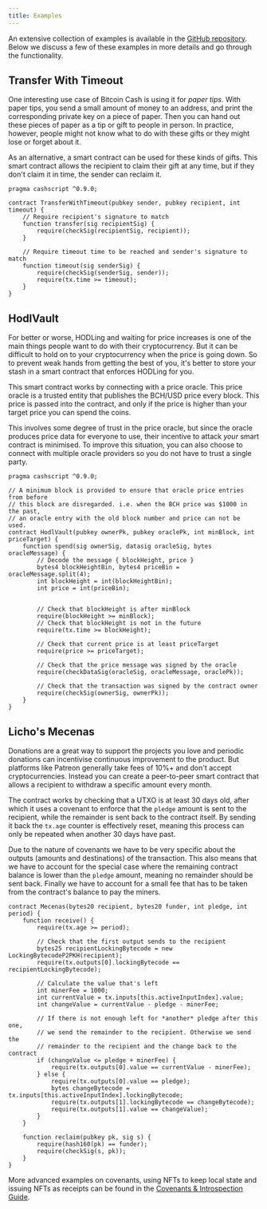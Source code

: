 ```yaml
---
title: Examples
---
```


An extensive collection of examples is available in the [GitHub repository](https://github.com/Bitcoin-com/cashscript/tree/master/examples). Below we discuss a few of these examples in more details and go through the functionality.

## Transfer With Timeout
One interesting use case of Bitcoin Cash is using it for *paper tips*. With paper tips, you send a small amount of money to an address, and print the corresponding private key on a piece of paper. Then you can hand out these pieces of paper as a tip or gift to people in person. In practice, however, people might not know what to do with these gifts or they might lose or forget about it.

As an alternative, a smart contract can be used for these kinds of gifts. This smart contract allows the recipient to claim their gift at any time, but if they don't claim it in time, the sender can reclaim it.

```solidity
pragma cashscript ^0.9.0;

contract TransferWithTimeout(pubkey sender, pubkey recipient, int timeout) {
    // Require recipient's signature to match
    function transfer(sig recipientSig) {
        require(checkSig(recipientSig, recipient));
    }

    // Require timeout time to be reached and sender's signature to match
    function timeout(sig senderSig) {
        require(checkSig(senderSig, sender));
        require(tx.time >= timeout);
    }
}
```

## HodlVault
For better or worse, HODLing and waiting for price increases is one of the main things people want to do with their cryptocurrency. But it can be difficult to hold on to your cryptocurrency when the price is going down. So to prevent weak hands from getting the best of you, it's better to store your stash in a smart contract that enforces HODLing for you.

This smart contract works by connecting with a price oracle. This price oracle is a trusted entity that publishes the BCH/USD price every block. This price is passed into the contract, and only if the price is higher than your target price you can spend the coins.

This involves some degree of trust in the price oracle, but since the oracle produces price data for everyone to use, their incentive to attack *your* smart contract is minimised. To improve this situation, you can also choose to connect with multiple oracle providers so you do not have to trust a single party.

```solidity
pragma cashscript ^0.9.0;

// A minimum block is provided to ensure that oracle price entries from before
// this block are disregarded. i.e. when the BCH price was $1000 in the past,
// an oracle entry with the old block number and price can not be used.
contract HodlVault(pubkey ownerPk, pubkey oraclePk, int minBlock, int priceTarget) {
    function spend(sig ownerSig, datasig oracleSig, bytes oracleMessage) {
        // Decode the message { blockHeight, price }
        bytes4 blockHeightBin, bytes4 priceBin = oracleMessage.split(4);
        int blockHeight = int(blockHeightBin);
        int price = int(priceBin);


        // Check that blockHeight is after minBlock
        require(blockHeight >= minBlock);
        // Check that blockHeight is not in the future
        require(tx.time >= blockHeight);

        // Check that current price is at least priceTarget
        require(price >= priceTarget);

        // Check that the price message was signed by the oracle
        require(checkDataSig(oracleSig, oracleMessage, oraclePk));

        // Check that the transaction was signed by the contract owner
        require(checkSig(ownerSig, ownerPk));
    }
}
```

## Licho's Mecenas
Donations are a great way to support the projects you love and periodic donations can incentivise continuous improvement to the product. But platforms like Patreon generally take fees of 10%+ and don't accept cryptocurrencies. Instead you can create a peer-to-peer smart contract that allows a recipient to withdraw a specific amount every month.

The contract works by checking that a UTXO is at least 30 days old, after which it uses a covenant to enforce that the `pledge` amount is sent to the recipient, while the remainder is sent back to the contract itself. By sending it back the `tx.age` counter is effectively reset, meaning this process can only be repeated when another 30 days have past.

Due to the nature of covenants we have to be very specific about the outputs (amounts and destinations) of the transaction. This also means that we have to account for the special case where the remaining contract balance is lower than the `pledge` amount, meaning no remainder should be sent back. Finally we have to account for a small fee that has to be taken from the contract's balance to pay the miners.

```solidity
contract Mecenas(bytes20 recipient, bytes20 funder, int pledge, int period) {
    function receive() {
        require(tx.age >= period);

        // Check that the first output sends to the recipient
        bytes25 recipientLockingBytecode = new LockingBytecodeP2PKH(recipient);
        require(tx.outputs[0].lockingBytecode == recipientLockingBytecode);

        // Calculate the value that's left
        int minerFee = 1000;
        int currentValue = tx.inputs[this.activeInputIndex].value;
        int changeValue = currentValue - pledge - minerFee;

        // If there is not enough left for *another* pledge after this one,
        // we send the remainder to the recipient. Otherwise we send the
        // remainder to the recipient and the change back to the contract
        if (changeValue <= pledge + minerFee) {
            require(tx.outputs[0].value == currentValue - minerFee);
        } else {
            require(tx.outputs[0].value == pledge);
            bytes changeBytecode = tx.inputs[this.activeInputIndex].lockingBytecode;
            require(tx.outputs[1].lockingBytecode == changeBytecode);
            require(tx.outputs[1].value == changeValue);
        }
    }

    function reclaim(pubkey pk, sig s) {
        require(hash160(pk) == funder);
        require(checkSig(s, pk));
    }
}
```

More advanced examples on covenants, using NFTs to keep local state and issuing NFTs as receipts can be found in the [Covenants & Introspection Guide](/docs/guides/covenants).
